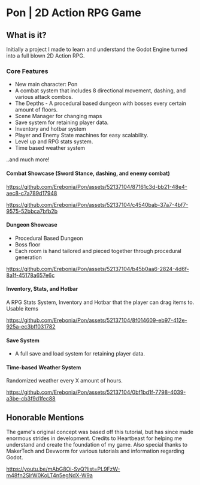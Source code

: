 # Pon | 2D Action RPG Game

## What is it?
Initially a project I made to learn and understand the Godot Engine turned into a full blown 2D Action RPG.

### Core Features
- New main character: Pon
- A combat system that includes 8 directional movement, dashing, and various attack combos.
- The Depths - A procedural based dungeon with bosses every certain amount of floors.
- Scene Manager for changing maps
- Save system for retaining player data.
- Inventory and hotbar system
- Player and Enemy State machines for easy scalability.
- Level up and RPG stats system.
- Time based weather system

..and much more!

#### Combat Showcase (Sword Stance, dashing, and enemy combat)

https://github.com/Erebonia/Pon/assets/52137104/87161c3d-bb21-48e4-aec8-c7a789d17948

https://github.com/Erebonia/Pon/assets/52137104/c4540bab-37a7-4bf7-9575-52bbca7bfb2b

#### Dungeon Showcase
- Procedural Based Dungeon
- Boss floor
- Each room is hand tailored and pieced together through procedural generation

https://github.com/Erebonia/Pon/assets/52137104/b45b0aa6-2824-4d6f-8a1f-45178a657e6c

#### Inventory, Stats, and Hotbar
A RPG Stats System, Inventory and Hotbar that the player can drag items to.
Usable items

https://github.com/Erebonia/Pon/assets/52137104/8f014609-eb97-412e-925a-ec3bff031782

#### Save System
- A full save and load system for retaining player data.

#### Time-based Weather System
Randomized weather every X amount of hours.


https://github.com/Erebonia/Pon/assets/52137104/0bf1bd1f-7798-4039-a3be-cb3f9d1fec88



## Honorable Mentions
The game's original concept was based off this tutorial, but has since made enormous strides in development. Credits to Heartbeast for helping me understand and create the foundation of my game. Also special thanks to MakerTech and Devworm for various tutorials and information regarding Godot.

https://youtu.be/mAbG8Oi-SvQ?list=PL9FzW-m48fn2SlrW0KoLT4n5egNdX-W9a
